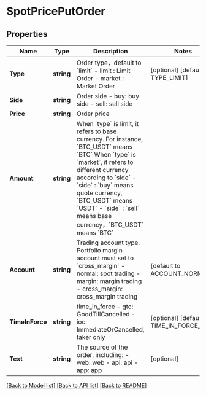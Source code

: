 # SpotPricePutOrder

## Properties

Name | Type | Description | Notes
------------ | ------------- | ------------- | -------------
**Type** | **string** | Order type，default to &#x60;limit&#x60;  - limit : Limit Order - market : Market Order | [optional] [default to TYPE_LIMIT]
**Side** | **string** | Order side  - buy: buy side - sell: sell side | 
**Price** | **string** | Order price | 
**Amount** | **string** | When &#x60;type&#x60; is limit, it refers to base currency.  For instance, &#x60;BTC_USDT&#x60; means &#x60;BTC&#x60;  When &#x60;type&#x60; is &#x60;market&#x60;, it refers to different currency according to &#x60;side&#x60;  - &#x60;side&#x60; : &#x60;buy&#x60; means quote currency, &#x60;BTC_USDT&#x60; means &#x60;USDT&#x60; - &#x60;side&#x60; : &#x60;sell&#x60; means base currency，&#x60;BTC_USDT&#x60; means &#x60;BTC&#x60;  | 
**Account** | **string** | Trading account type.  Portfolio margin account must set to &#x60;cross_margin&#x60;  - normal: spot trading - margin: margin trading - cross_margin: cross_margin trading  | [default to ACCOUNT_NORMAL]
**TimeInForce** | **string** | time_in_force  - gtc: GoodTillCancelled - ioc: ImmediateOrCancelled, taker only  | [optional] [default to TIME_IN_FORCE_GTC]
**Text** | **string** | The source of the order, including: - web: web - api: api - app: app | [optional] 

[[Back to Model list]](../README.md#documentation-for-models) [[Back to API list]](../README.md#documentation-for-api-endpoints) [[Back to README]](../README.md)


